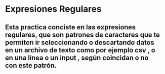 # Expresiones Regulares

## Esta practica conciste en las expresiones regulares, que son patrones de caracteres que te permiten ir seleccionando o descartando datos en un archivo de texto como por ejemplo csv , o en una línea o un input , según coincidan o no con este patrón.
